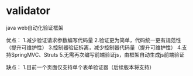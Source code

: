 # validator
java web自动化验证框架

优点：
1.减少验证请求参数编写代码量
2.验证更为简单，代码统一更有规范性（提升可维护性）
3.控制器验证拆离，减少控制器代码量（提升可维护性）
4.支持SpringMVC、Struts
5.无需再次编写前端验证js，由框架自动生成js前端验证

缺点：
1.目前一个页面仅支持单个表单验证器（后续版本将支持）
